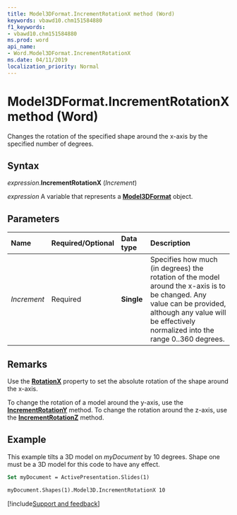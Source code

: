 ```yaml
---
title: Model3DFormat.IncrementRotationX method (Word)
keywords: vbawd10.chm151584880
f1_keywords:
- vbawd10.chm151584880
ms.prod: word
api_name:
- Word.Model3DFormat.IncrementRotationX
ms.date: 04/11/2019
localization_priority: Normal
---
```



# Model3DFormat.IncrementRotationX method (Word)

Changes the rotation of the specified shape around the x-axis by the specified number of degrees. 


## Syntax

_expression_.**IncrementRotationX** (_Increment_)

_expression_ A variable that represents a **[Model3DFormat](Word.Model3DFormat.md)** object.


## Parameters

|Name|Required/Optional|Data type|Description|
|:-----|:-----|:-----|:-----|
| _Increment_|Required|**Single**|Specifies how much (in degrees) the rotation of the model around the x-axis is to be changed. Any value can be provided, although any value will be effectively normalized into the range 0..360 degrees.|

## Remarks

Use the **[RotationX](Word.Model3DFormat.RotationX.md)** property to set the absolute rotation of the shape around the x-axis.

To change the rotation of a model around the y-axis, use the **[IncrementRotationY](Word.Model3DFormat.IncrementRotationY.md)** method. To change the rotation around the z-axis, use the **[IncrementRotationZ](Word.Model3DFormat.IncrementRotationZ.md)** method.


## Example

This example tilts a 3D model on _myDocument_ by 10 degrees. Shape one must be a 3D model for this code to have any effect.

```vb
Set myDocument = ActivePresentation.Slides(1)

myDocument.Shapes(1).Model3D.IncrementRotationX 10
```



[!include[Support and feedback](~/includes/feedback-boilerplate.md)]